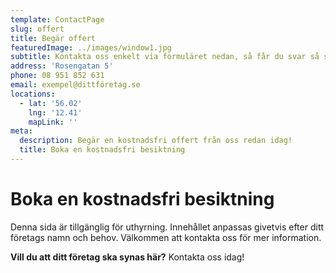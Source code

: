 ```yaml
---
template: ContactPage
slug: offert
title: Begär offert
featuredImage: ../images/window1.jpg
subtitle: Kontakta oss enkelt via formuläret nedan, så får du svar så snart som möjligt.
address: 'Rosengatan 5'
phone: 08 951 852 631
email: exempel@dittföretag.se
locations:
  - lat: '56.02'
    lng: '12.41'
    mapLink: ''
meta:
  description: Begär en kostnadsfri offert från oss redan idag!
  title: Boka en kostnadsfri besiktning
---
```


#   Boka en kostnadsfri besiktning

Denna sida är tillgänglig för uthyrning. Innehållet anpassas givetvis efter ditt företags namn och behov. Välkommen att kontakta oss för mer information.


**Vill du att ditt företag ska synas här?** Kontakta oss idag!

